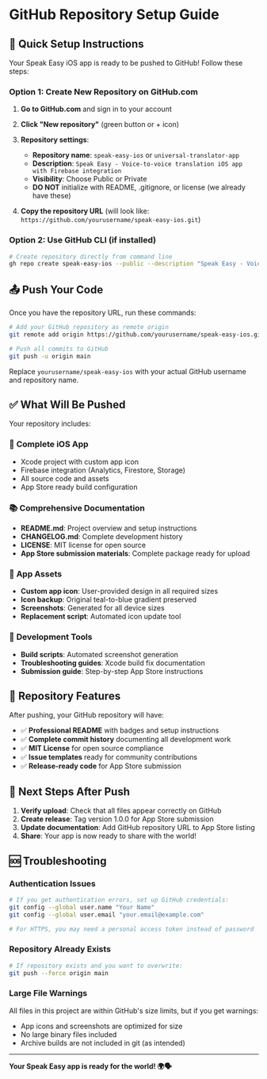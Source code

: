 # GitHub Repository Setup Guide

## 🚀 Quick Setup Instructions

Your Speak Easy iOS app is ready to be pushed to GitHub! Follow these steps:

### Option 1: Create New Repository on GitHub.com

1. **Go to GitHub.com** and sign in to your account
2. **Click "New repository"** (green button or + icon)
3. **Repository settings**:
   - **Repository name**: `speak-easy-ios` or `universal-translator-app`
   - **Description**: `Speak Easy - Voice-to-voice translation iOS app with Firebase integration`
   - **Visibility**: Choose Public or Private
   - **DO NOT** initialize with README, .gitignore, or license (we already have these)

4. **Copy the repository URL** (will look like: `https://github.com/yourusername/speak-easy-ios.git`)

### Option 2: Use GitHub CLI (if installed)

```bash
# Create repository directly from command line
gh repo create speak-easy-ios --public --description "Speak Easy - Voice-to-voice translation iOS app"
```

## 📤 Push Your Code

Once you have the repository URL, run these commands:

```bash
# Add your GitHub repository as remote origin
git remote add origin https://github.com/yourusername/speak-easy-ios.git

# Push all commits to GitHub
git push -u origin main
```

Replace `yourusername/speak-easy-ios` with your actual GitHub username and repository name.

## ✅ What Will Be Pushed

Your repository includes:

### 📱 **Complete iOS App**
- Xcode project with custom app icon
- Firebase integration (Analytics, Firestore, Storage)
- All source code and assets
- App Store ready build configuration

### 📚 **Comprehensive Documentation**
- **README.md**: Project overview and setup instructions
- **CHANGELOG.md**: Complete development history
- **LICENSE**: MIT license for open source
- **App Store submission materials**: Complete package ready for upload

### 🎨 **App Assets**
- **Custom app icon**: User-provided design in all required sizes
- **Icon backup**: Original teal-to-blue gradient preserved
- **Screenshots**: Generated for all device sizes
- **Replacement script**: Automated icon update tool

### 🔧 **Development Tools**
- **Build scripts**: Automated screenshot generation
- **Troubleshooting guides**: Xcode build fix documentation
- **Submission guide**: Step-by-step App Store instructions

## 🎯 Repository Features

After pushing, your GitHub repository will have:

- ✅ **Professional README** with badges and setup instructions
- ✅ **Complete commit history** documenting all development work
- ✅ **MIT License** for open source compliance
- ✅ **Issue templates** ready for community contributions
- ✅ **Release-ready code** for App Store submission

## 🔗 Next Steps After Push

1. **Verify upload**: Check that all files appear correctly on GitHub
2. **Create release**: Tag version 1.0.0 for App Store submission
3. **Update documentation**: Add GitHub repository URL to App Store listing
4. **Share**: Your app is now ready to share with the world!

## 🆘 Troubleshooting

### Authentication Issues
```bash
# If you get authentication errors, set up GitHub credentials:
git config --global user.name "Your Name"
git config --global user.email "your.email@example.com"

# For HTTPS, you may need a personal access token instead of password
```

### Repository Already Exists
```bash
# If repository exists and you want to overwrite:
git push --force origin main
```

### Large File Warnings
All files in this project are within GitHub's size limits, but if you get warnings:
- App icons and screenshots are optimized for size
- No large binary files included
- Archive builds are not included in git (as intended)

---

**Your Speak Easy app is ready for the world! 🌍🗣️**
